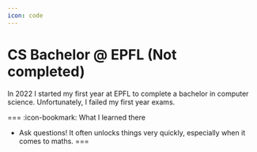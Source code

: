```yaml
---
icon: code
---
```

# CS Bachelor @ EPFL (Not completed)
In 2022 I started my first year at EPFL to complete a bachelor in computer science.
Unfortunately, I failed my first year exams.

=== :icon-bookmark: What I learned there
- Ask questions! It often unlocks things very quickly, especially when it comes to maths.
===